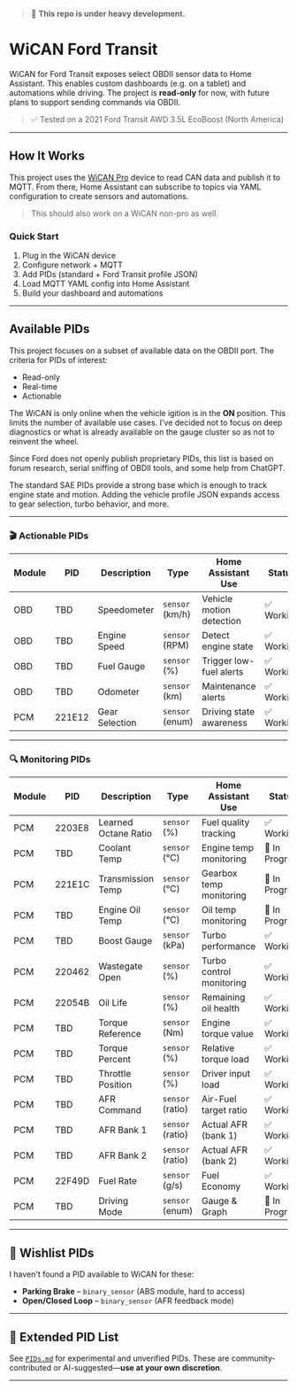> 🚧 **This repo is under heavy development.**

# WiCAN Ford Transit

WiCAN for Ford Transit exposes select OBDII sensor data to Home Assistant. This enables custom dashboards (e.g. on a tablet) and automations while driving. The project is **read-only** for now, with future plans to support sending commands via OBDII.

> ✅ Tested on a 2021 Ford Transit AWD 3.5L EcoBoost (North America)

---

## How It Works

This project uses the [WiCAN Pro](https://github.com/meatpiHQ/wican-fw) device to read CAN data and publish it to MQTT. From there, Home Assistant can subscribe to topics via YAML configuration to create sensors and automations.

> This should also work on a WiCAN non-pro as well.

### Quick Start

1. Plug in the WiCAN device
2. Configure network + MQTT
3. Add PIDs (standard + Ford Transit profile JSON)
4. Load MQTT YAML config into Home Assistant
5. Build your dashboard and automations

---

## Available PIDs

This project focuses on a subset of available data on the OBDII port.  The criteria for PIDs of interest:
* Read-only
* Real-time
* Actionable

The WiCAN is only online when the vehicle igition is in the **ON** position.  This limits the number of available use cases.  I've decided not to focus on deep diagnostics or what is already available on the gauge cluster so as not to reinvent the wheel.

Since Ford does not openly publish proprietary PIDs, this list is based on forum research, serial sniffing of OBDII tools, and some help from ChatGPT.

The standard SAE PIDs provide a strong base which is enough to track engine state and motion. Adding the vehicle profile JSON expands access to gear selection, turbo behavior, and more.

---

### 🎬 Actionable PIDs

| Module | PID | Description    | Type            | Home Assistant Use       | Status    |
| ------ | --- | -------------- | --------------- | ------------------------ | --------- |
| OBD    | TBD | Speedometer    | `sensor` (km/h) | Vehicle motion detection | ✅ Working |
| OBD    | TBD | Engine Speed   | `sensor` (RPM)  | Detect engine state      | ✅ Working |
| OBD    | TBD | Fuel Gauge     | `sensor` (%)    | Trigger low-fuel alerts  | ✅ Working |
| OBD    | TBD | Odometer       | `sensor` (km)   | Maintenance alerts       | ✅ Working |
| PCM    | 221E12 | Gear Selection | `sensor` (enum) | Driving state awareness  | ✅ Working |

---

### 🔍 Monitoring PIDs

| Module | PID | Description          | Type             | Home Assistant Use       | Status    |
| ------ | --- | -------------------- | ---------------- | ------------------------ | --------- |
| PCM    | 2203E8| Learned Octane Ratio | `sensor` (%)     | Fuel quality tracking    | ✅ Working |
| PCM    | TBD | Coolant Temp         | `sensor` (°C)    | Engine temp monitoring   | 🚧 In Progress |
| PCM    | 221E1C | Transmission Temp    | `sensor` (°C)    | Gearbox temp monitoring  | 🚧 In Progress |
| PCM    | TBD | Engine Oil Temp      | `sensor` (°C)    | Oil temp monitoring      | 🚧 In Progress |
| PCM    | TBD | Boost Gauge          | `sensor` (kPa)   | Turbo performance        | ✅ Working |
| PCM    | 220462 | Wastegate Open       | `sensor` (%)     | Turbo control monitoring | ✅ Working |
| PCM    | 22054B | Oil Life             | `sensor` (%)     | Remaining oil health     | ✅ Working |
| PCM    | TBD | Torque Reference     | `sensor` (Nm)    | Engine torque value      | ✅ Working |
| PCM    | TBD | Torque Percent       | `sensor` (%)     | Relative torque load     | ✅ Working |
| PCM    | TBD | Throttle Position    | `sensor` (%)     | Driver input load        | ✅ Working |
| PCM    | TBD | AFR Command          | `sensor` (ratio) | Air-Fuel target ratio    | ✅ Working |
| PCM    | TBD | AFR Bank 1           | `sensor` (ratio) | Actual AFR (bank 1)      | ✅ Working |
| PCM    | TBD | AFR Bank 2           | `sensor` (ratio) | Actual AFR (bank 2)      | ✅ Working |
| PCM    | 22F49D | Fuel Rate          | `sensor` (g/s) | Fuel Economy     | ✅ Working |
| PCM    | TBD | Driving Mode         | `sensor` (enum) | Gauge & Graph      | 🚧 In Progress |

---

## 💪 Wishlist PIDs
I haven't found a PID available to WiCAN for these:

* **Parking Brake** – `binary_sensor` (ABS module, hard to access)
* **Open/Closed Loop** – `binary_sensor` (AFR feedback mode)

---

## 📁 Extended PID List

See [`PIDs.md`](https://github.com/anthonysecco/WiCAN-Ford-Transit/blob/main/PIDs.md) for experimental and unverified PIDs. These are community-contributed or AI-suggested—**use at your own discretion**.

---
